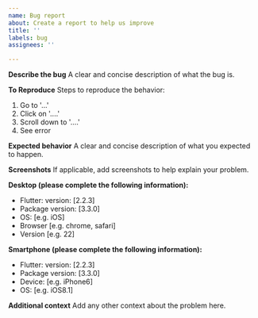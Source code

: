 ```yaml
---
name: Bug report
about: Create a report to help us improve
title: ''
labels: bug
assignees: ''

---
```


**Describe the bug**
A clear and concise description of what the bug is.

**To Reproduce**
Steps to reproduce the behavior:
1. Go to '...'
2. Click on '....'
3. Scroll down to '....'
4. See error

**Expected behavior**
A clear and concise description of what you expected to happen.

**Screenshots**
If applicable, add screenshots to help explain your problem.

**Desktop (please complete the following information):**
 - Flutter: version: [2.2.3]
 - Package version: [3.3.0]
 - OS: [e.g. iOS]
 - Browser [e.g. chrome, safari]
 - Version [e.g. 22]

**Smartphone (please complete the following information):**
 - Flutter: version: [2.2.3]
 - Package version: [3.3.0]
 - Device: [e.g. iPhone6]
 - OS: [e.g. iOS8.1]

**Additional context**
Add any other context about the problem here.
